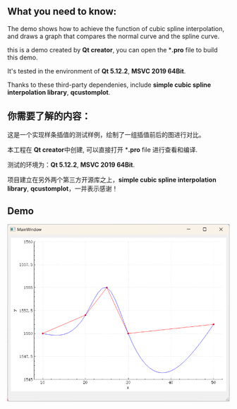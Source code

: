 ## What you need to know:

The demo shows how to achieve the function of cubic spline interpolation, and draws a graph that compares the normal curve and the spline curve.

this is a demo created by **Qt creator**, you can open the ***.pro** file to build this demo.

It's tested in the environment of **Qt 5.12.2**, **MSVC 2019 64Bit**.

Thanks to these third-party dependenies, include **simple cubic spline interpolation library**, **qcustomplot**.


## 你需要了解的内容：

这是一个实现样条插值的测试样例，绘制了一组插值前后的图进行对比。

本工程在 **Qt creator**中创建, 可以直接打开 ***.pro** file 进行查看和编译.

测试的环境为：**Qt 5.12.2**, **MSVC 2019 64Bit**.

项目建立在另外两个第三方开源库之上，**simple cubic spline interpolation library**, **qcustomplot**，一并表示感谢！


## Demo

![demo](demo.png)